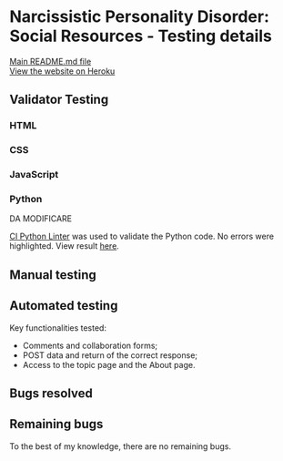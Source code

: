 # Narcissistic Personality Disorder: Social Resources - Testing details

[Main README.md file](README.md) <br>
[View the website on Heroku](https://narcissism-website-8191a44972de.herokuapp.com/)

## Validator Testing

### HTML

### CSS

### JavaScript

### Python 
DA MODIFICARE

[CI Python Linter](https://pep8ci.herokuapp.com/#) was used to validate the Python code. No errors were highlighted. View result [here](https://i.ibb.co/SnwWzTn/my-screenshots-2023-11-17-at-18-11-41.png).


## Manual testing

## Automated testing
Key functionalities tested:

- Comments and collaboration forms;
- POST data and return of the correct response;
- Access to the topic page and the About page.


## Bugs resolved



## Remaining bugs

To the best of my knowledge, there are no remaining bugs.